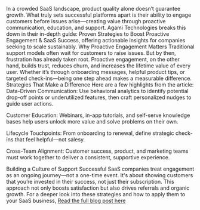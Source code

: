 
In a crowded SaaS landscape, product quality alone doesn’t guarantee growth. What truly sets successful platforms apart is their ability to engage customers before issues arise—creating value through proactive communication, education, and support.
Agami Technologies breaks this down in their in-depth guide: Proven Strategies to Boost Proactive Engagement & SaaS Success, offering actionable insights for companies seeking to scale sustainably.
Why Proactive Engagement Matters
Traditional support models often wait for customers to raise issues. But by then, frustration has already taken root. Proactive engagement, on the other hand, builds trust, reduces churn, and increases the lifetime value of every user. Whether it’s through onboarding messages, helpful product tips, or targeted check-ins—being one step ahead makes a measurable difference.
Strategies That Make a Difference
Here are a few highlights from the article:
Data-Driven Communication: Use behavioral analytics to identify potential drop-off points or underutilized features, then craft personalized nudges to guide user actions.


Customer Education: Webinars, in-app tutorials, and self-serve knowledge bases help users unlock more value and solve problems on their own.


Lifecycle Touchpoints: From onboarding to renewal, define strategic check-ins that feel helpful—not salesy.


Cross-Team Alignment: Customer success, product, and marketing teams must work together to deliver a consistent, supportive experience.


Building a Culture of Support
Successful SaaS companies treat engagement as an ongoing journey—not a one-time event. It's about showing customers that you’re invested in their success, not just their subscription. This approach not only boosts satisfaction but also drives referrals and organic growth.
For a deeper look into these strategies and how to apply them to your SaaS business, <a href="https://agamitechnologies.com/blog/proven-strategies-to-boost-proactive-engagement-saas-success">Read the full blog post here</a>
